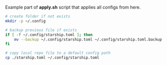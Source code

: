 Example part of **apply.sh** script that applies all configs from here.

```bash
# create folder if not exists
mkdir -p ~/.config

# backup previous file if exists
if [ -f ~/.config/starship.toml ]; then
    mv --backup ~/.config/starship.toml ~/.config/starship.toml.backup
fi

# copy local repo file to a default config path
cp ./starship.toml ~/.config/starship.toml
```


